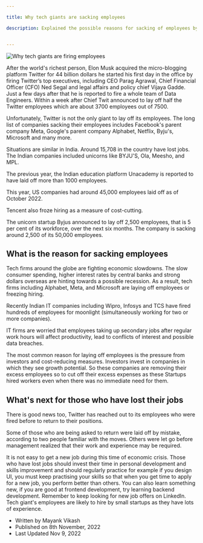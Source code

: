 ```yaml
---

title: Why tech giants are sacking employees

description: Explained the possible reasons for sacking of employees by tech giants.


---
```


![Why tech giants are firing employees](https://mayankvikash.in/posts/why-tech-giants-are-sacking-employees/20221109_185249_0000.png)


After the world's richest person, Elon Musk acquired the micro-blogging platform Twitter for 44 billion dollars he started his first day in the office by firing Twitter’s top executives, including CEO Parag Agrawal, Chief Financial Officer (CFO) Ned Segal and legal affairs and policy chief Vijaya Gadde. Just a few days after that he is reported to fire a whole team of Data Engineers. Within a week after Chief Twit announced to lay off half the Twitter employees which are about 3700 employees out of 7500.

Unfortunately, Twitter is not the only giant to lay off its employees. The long list of companies sacking their employees includes Facebook's parent company Meta, Google's parent company Alphabet, Netflix, Byju's, Microsoft and many more.

Situations are similar in India. Around 15,708 in the country have lost jobs. The Indian companies included unicorns like BYJU'S, Ola, Meesho, and MPL.

The previous year, the Indian education platform Unacademy is reported to have laid off more than 1000 employees.

This year, US companies had around 45,000 employees laid off as of October 2022.

Tencent also froze hiring as a measure of cost-cutting.

The unicorn startup Byjus announced to lay off 2,500 employees, that is 5 per cent of its workforce, over the next six months. The company is sacking around 2,500 of its 50,000 employees.

## What is the reason for sacking employees

Tech firms around the globe are fighting economic slowdowns. The slow consumer spending, higher interest rates by central banks and strong dollars overseas are hinting towards a possible recession. As a result, tech firms including Alphabet, Meta, and Microsoft are laying off employees or freezing hiring.

Recently Indian IT companies including Wipro, Infosys and TCS have fired hundreds of employees for moonlight (simultaneously working for two or more companies).

IT firms are worried that employees taking up secondary jobs after regular work hours will affect productivity, lead to conflicts of interest and possible data breaches.

The most common reason for laying off employees is the pressure from investors and cost-reducing measures. Investors invest in companies in which they see growth potential. So these companies are removing their excess employees so to cut off their excess expenses as these Startups hired workers even when there was no immediate need for them.

## What's next for those who have lost their jobs

There is good news too, Twitter has reached out to its employees who were fired before to return to their positions.

Some of those who are being asked to return were laid off by mistake, according to two people familiar with the moves. Others were let go before management realized that their work and experience may be required.

It is not easy to get a new job during this time of economic crisis. Those who have lost jobs should invest their time in personal development and skills improvement and should regularly practice for example if you design UI, you must keep practising your skills so that when you get time to apply for a new job, you perform better than others. You can also learn something new, if you are good at frontend development, try learning backend development. Remember to keep looking for new job offers on LinkedIn. Tech giant's employees are likely to hire by small startups as they have lots of experience. 


- Written by Mayank Vikash
- Published on 8th November, 2022
- Last Updated Nov 9, 2022


